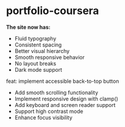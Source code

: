 # portfolio-coursera
**The site now has:**
* Fluid typography
* Consistent spacing
* Better visual hierarchy
* Smooth responsive behavior
* No layout breaks
* Dark mode support

feat: implement accessible back-to-top button

* Add smooth scrolling functionality
* Implement responsive design with clamp()
* Add keyboard and screen reader support
* Support high contrast mode
* Enhance focus visibility